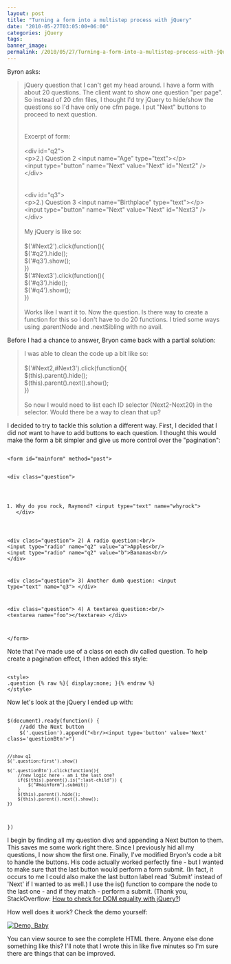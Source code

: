 ```yaml
---
layout: post
title: "Turning a form into a multistep process with jQuery"
date: "2010-05-27T03:05:00+06:00"
categories: jQuery 
tags: 
banner_image: 
permalink: /2010/05/27/Turning-a-form-into-a-multistep-process-with-jQuery
---
```


Byron asks:
<p>
<blockquote>
jQuery question that I can't get my head around.  I have a form with about 20 questions.  The client want to show one question "per page".  So instead of 20 cfm files, I thought I'd try jQuery to hide/show the questions so I'd have only one cfm page.  I put "Next" buttons to proceed to next question.
<br/><br/>
<br/>
Excerpt of form:<br/>
<br/>
&lt;div id="q2"&gt;<br/>
&lt;p&gt;2.) Question 2 &lt;input name="Age" type="text"&gt;&lt;/p&gt;<br/>
&lt;input type="button" name="Next" value="Next" id="Next2" /&gt;<br/>
&lt;/div&gt;<br/>
<br/><br/>
&lt;div id="q3"&gt;<br/>
&lt;p&gt;2.) Question 3 &lt;input name="Birthplace" type="text"&gt;&lt;/p&gt;<br/>
&lt;input type="button" name="Next" value="Next" id="Next3" /&gt;<br/>
&lt;/div><br/>
<br/>
My jQuery is like so:<br/>
<br/>
$('#Next2').click(function(){<br/>
       $('#q2').hide();<br/>
       $('#q3').show();<br/>
})<br/>
$('#Next3').click(function(){<br/>
       $('#q3').hide();<br/>
       $('#q4').show();<br/>
})<br/>
<br/>
Works like I want it to.  Now the question.  Is there way to create a function for this so I don't have to do 20 functions.  I tried some ways using .parentNode and .nextSibling with no avail.
</blockquote>

<p>

Before I had a chance to answer, Bryon came back with a partial solution:

<p>

<blockquote>
I was able to clean the code up  a bit like so:<br/>
<br/>
$('#Next2,#Next3').click(function(){<br/>
       $(this).parent().hide();<br/>
       $(this).parent().next().show();<br/>
       })<br/>
<br/>
So now I would need to list each ID selector (Next2-Next20) in the selector.  Would there be a way to clean that up?
</blockquote>

<p>

I decided to try to tackle this solution a different way. First, I decided that I did <i>not</i> want to have to add buttons to each question. I thought this would make the form a bit simpler and give us more control over the "pagination":

<p>

<code>
&lt;form id="mainform" method="post"&gt;

&lt;div class="question"&gt;
1) Why do you rock, Raymond? &lt;input type="text" name="whyrock"&gt;
&lt;/div&gt;

&lt;div class="question"&gt;
2) A radio question:&lt;br/&gt;
&lt;input type="radio" name="q2" value="a"&gt;Apples&lt;br/&gt;
&lt;input type="radio" name="q2" value="b"&gt;Bananas&lt;br/&gt;
&lt;/div&gt;

&lt;div class="question"&gt;
3) Another dumb question: &lt;input type="text" name="q3"&gt;
&lt;/div&gt;

&lt;div class="question"&gt;
4) A textarea question:&lt;br/&gt;
&lt;textarea name="foo"&gt;&lt;/textarea&gt;
&lt;/div&gt;

&lt;/form&gt;
</code>

<p>

Note that I've made use of a class on each div called question. To help create a pagination effect, I then added this style:

<p>

<code>
&lt;style&gt;
.question {% raw %}{ display:none; }{% endraw %}
&lt;/style&gt;
</code>

<p>

Now let's look at the jQuery I ended up with:

<p>

<code>
$(document).ready(function() {
	//add the Next button
	$('.question').append("&lt;br/&gt;&lt;input type='button' value='Next' class='questionBtn'&gt;")
	
	//show q1
	$('.question:first').show()
	
	$('.questionBtn').click(function(){
		//new logic here - am i the last one?
		if($(this).parent().is(":last-child")) {
			$("#mainform").submit()
		}
		$(this).parent().hide();
		$(this).parent().next().show();
	})
})
</code>

<p>

I begin by finding all my question divs and appending a Next button to them. This saves me some work right there. Since I previously hid all my questions, I now show the first one. Finally, I've modified Bryon's code a bit to handle the buttons. His code actually worked perfectly fine - but I wanted to make sure that the last button would perform a form submit. (In fact, it occurs to me I could also make the last button label read 'Submit' instead of 'Next' if I wanted to as well.) I use the is() function to compare the node to the last one - and if they match - perform a submit. (Thank you, StackOverflow: <a href="http://stackoverflow.com/questions/2448291/how-to-check-for-dom-equality-with-jquery">How to check for DOM equality with jQuery?</a>)

<p>

How well does it work? Check the demo yourself:

<p>

<a href="http://www.raymondcamden.com/demos/may272010/test3.cfm"><img src="https://static.raymondcamden.com/images/cfjedi/icon_128.png" title="Demo, Baby" border="0"></a>

<p>

You can view source to see the complete HTML there. Anyone else done something like this? I'll note that I wrote this in like five minutes so I'm sure there are things that can be improved.
